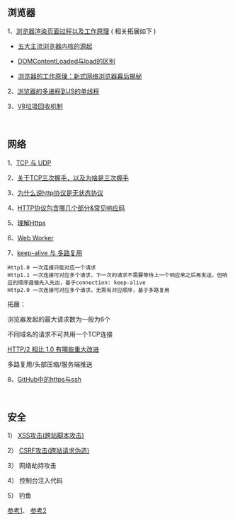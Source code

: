 ## 浏览器

1、[浏览器渲染页面过程以及工作原理](https://segmentfault.com/a/1190000010298038) ( 相关拓展如下 )

* [五大主流浏览器内核的源起](https://blog.csdn.net/Summer_15/article/details/71249203)

* [DOMContentLoaded与load的区别](https://www.cnblogs.com/caizhenbo/p/6679478.html)

* [浏览器的工作原理：新式网络浏览器幕后揭秘](https://www.html5rocks.com/zh/tutorials/internals/howbrowserswork/)

2、[浏览器的多进程到JS的单线程](https://segmentfault.com/a/1190000012925872)

3、[V8垃圾回收机制](https://juejin.im/post/5c8b89f55188257e8e232d99) 

<br/>

## 网络
1、[TCP 与 UDP](https://www.huaweicloud.com/articles/b49c0ecd9fc1d91730566082918b3d48.html)

2、[关于TCP三次握手，以及为啥是三次握手](https://juejin.im/post/5ce39af36fb9a07ed136a9bc)

3、[为什么说http协议是无状态协议](https://www.cnblogs.com/Jadie/p/6877392.html)

4、[HTTP协议包含哪几个部分&常见响应码](http://caibaojian.com/http.html)

5、[理解Https](https://mp.weixin.qq.com/s/StqqafHePlBkWAPQZg3NrA)

6、[Web Worker](http://www.ruanyifeng.com/blog/2018/07/web-worker.html)

7、[keep-alive 与 多路复用](https://juejin.cn/post/6944639173621973005)
   ```
   Http1.0 一次连接只能对应一个请求
   Http1.1 一次连接可对应多个请求，下一次的请求不需要等待上一个响应来之后再发送，但响应的顺序遵循先入先出，基于connection: keep-alive
   Http2.0 一次连接可对应多个请求，无需有对应顺序，基于多路复用
   ```

   拓展：

   浏览器发起的最大请求数为一般为6个

   不同域名的请求不可共用一个TCP连接

   [HTTP/2 相比 1.0 有哪些重大改进](https://www.zhihu.com/question/34074946/answer/75364178)
   
   多路复用/头部压缩/服务端推送
   
8、[GitHub中的https与ssh](https://mjd507.github.io/2018/02/09/HTTPS-vs-SSH/)   
   


<br/>

## 安全

  1） [XSS攻击(跨站脚本攻击)](https://tech.meituan.com/2018/09/27/fe-security.html)

  2） [CSRF攻击(跨站请求伪造)](https://tech.meituan.com/2018/10/11/fe-security-csrf.html)

  3） 网络劫持攻击

  4） 控制台注入代码

  5） 钓鱼

  
  [参考1](https://segmentfault.com/a/1190000006672214)、
  [参考2](https://zhuanlan.zhihu.com/p/25486768?group_id=820705780520079360)
